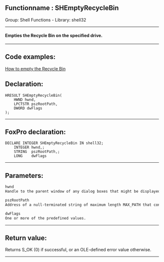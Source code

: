 <link rel="stylesheet" type="text/css" href="../../css/win32api.css">  
<link rel="stylesheet" href="https://cdnjs.cloudflare.com/ajax/libs/font-awesome/4.7.0/css/font-awesome.min.css">

## Functionname : SHEmptyRecycleBin
Group: Shell Functions - Library: shell32    
***  


#### Empties the Recycle Bin on the specified drive. 
***  


## Code examples:
[How to empty the Recycle Bin](../../samples/sample_301.md)  

## Declaration:
```foxpro  
HRESULT SHEmptyRecycleBin(
	HWND hwnd,
	LPCTSTR pszRootPath,
	DWORD dwFlags
);  
```  
***  


## FoxPro declaration:
```foxpro  
DECLARE INTEGER SHEmptyRecycleBin IN shell32;
	INTEGER hwnd,;
	STRING  pszRootPath,;
	LONG    dwFlags  
```  
***  


## Parameters:
```txt  
hwnd
Handle to the parent window of any dialog boxes that might be displayed during the operation.

pszRootPath
Address of a null-terminated string of maximum length MAX_PATH that contains the path of the root drive on which the Recycle Bin is located.

dwFlags
One or more of the predefined values.  
```  
***  


## Return value:
Returns S_OK (0) if successful, or an OLE-defined error value otherwise.  
***  

